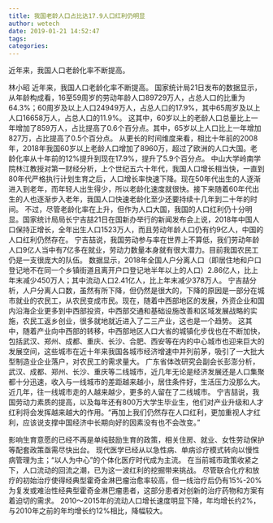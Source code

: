 ```yaml
---
title: 我国老龄人口占比达17.9人口红利仍明显
author: wetech
date: 2019-01-21 14:52:47
tags: 
categories: 
---
```

近年来，我国人口老龄化率不断提高。
<!-- more -->
林小昭
近年来，我国人口老龄化率不断提高。
国家统计局21日发布的数据显示，从年龄构成看，16至59周岁的劳动年龄人口89729万人，占总人口的比重为64.3%；60周岁及以上人口24949万人，占总人口的17.9%，其中65周岁及以上人口16658万人，占总人口的11.9%。
这其中，60岁以上的老龄人口总量比上一年增加了859万人，占比提高了0.6个百分点。其中，65岁以上人口比上一年增加827万，占比提高了0.5个百分点。
从更长的时间维度来看，相比十年前的2008年，2018年我国60岁以上老龄人口增加了8960万，超过了欧洲的人口大国。老龄化率从十年前的12%提升到现在17.9%，提升了5.9个百分点。
中山大学岭南学院林江教授对第一财经分析，上个世纪五六十年代，我国人口增长相当快，一直到80年代严格执行计划生育之后，人口增长率快速下降。现在50年代出生的人逐渐进入到老年，而年轻人出生得少，所以老龄化速度就很快。接下来随着60年代出生的人也逐渐步入老年，我国人口快速老龄化至少还要持续十几年到二十年的时间。
不过，尽管老龄化率在上升，但作为人口大国，我国的人口红利仍十分明显。国家统计局局长宁吉喆21日在国新办举行的新闻发布会上说，2018年中国人口保持正增长，全年出生人口1523万人，而且劳动年龄人口仍有约9亿人，中国的人口红利仍然存在。
宁吉喆说，我国劳动参与率在世界上不算低，我们劳动年龄人口9亿人当中有7亿多在就业，劳动力数量本身就有很大潜力。目前我国农民工仍是一支很庞大的队伍。
数据显示，2018年全国人户分离人口（即居住地和户口登记地不在同一个乡镇街道且离开户口登记地半年以上的人口）2.86亿人，比上年末减少450万人；其中流动人口2.41亿人，比上年末减少378万人。
宁吉喆分析，人户分离人口数，虽然有所下降，但仍然是很大的，下降的原因是一部分在城市就业的农民工，从农民变成市民。现在，随着中西部地区的发展，外资企业和国内沿海企业更多到中西部投资，中西部交通和基础设施改善和区域发展战略的实施，农民工返乡创业，很多就地就近进入了二三产业，这也是一个趋势。
这其中，随着产业向中西部的转移，中西部地区人口大省的城镇化步伐也在不断加快，包括武汉、郑州、成都、重庆、长沙、合肥、西安等在内的中心城市也迎来巨大的发展空间，这些城市在近十年来我国各城市经济增速中并列前茅，吸引了一大批大型制造业企业落户，对农民工的需求量大。
广东省体改研究会副会长彭澎分析，武汉、成都、郑州、长沙、重庆等二线城市，近几年无论是经济发展还是人口集聚都十分迅速，收入与一线城市的差距越来越小，居住条件好，生活压力没那么大。近几年，往一线城市走的人越来越少，更多的人留在了二线城市。
宁吉喆说，我国劳动力素质的提高，以及每年还有800万大学生毕业生，他们对产业升级和人才红利将会发挥越来越大的作用。“再加上我们仍然存在人口红利，更加重视人才红利，应该说支撑中国经济中长期向好的因素没有也不会改变。”
 
 
影响生育意愿的已经不再是单纯鼓励生育的政策，相关住房、就业、女性劳动保护等配套政策亟需尽快出台。
现代医学已经从以急性病、单病诊疗模式转向以慢性病管理为主；“以人为中心”的个体化医疗时代成为主流。
在当前城市政策收紧之下，人口流动的回流之潮，已为这一波红利的挖掘带来挑战。
尽管联合化疗和放疗的初始治疗使得经典型霍奇金淋巴瘤治愈率较高，但一线治疗后仍有15%-20%为复发或难治性经典型霍奇金淋巴瘤患者，这部分患者对创新的治疗药物和方案有着迫切的需求。
2010～2015年的流动人口增长速度明显下降，年均增长约2%，与2010年之前的年均增长约12%相比，降幅较大。
